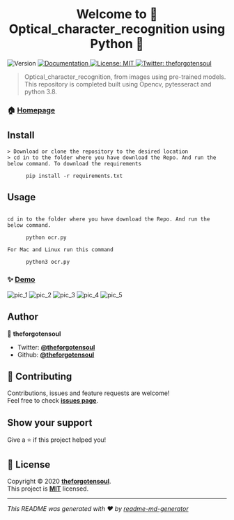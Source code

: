 <h1 align="center">Welcome to 📜 Optical_character_recognition using Python 👋</h1>
<p>
  <img alt="Version" src="https://img.shields.io/badge/version-v0.1-blue.svg?cacheSeconds=2592000" />
  <a href="https://github.com/TheForgotensoul/Alien-Invasion" target="_blank">
    <img alt="Documentation" src="https://img.shields.io/badge/documentation-yes-brightgreen.svg" />
  </a>
  <a href="https://github.com/TheForgotensoul/Optical_character_recognistion/blob/main/LICENSE" target="_blank">
    <img alt="License: MIT" src="https://img.shields.io/badge/License-MIT-yellow.svg" />
  </a>
  <a href="https://twitter.com/theforgotensoul" target="_blank">
    <img alt="Twitter: theforgotensoul" src="https://img.shields.io/twitter/follow/theforgotensoul.svg?style=social" />
  </a>
</p>

> Optical_character_recognition, from images using pre-trained models. This repository is completed built using Opencv, pytesseract and python 3.8.

### 🏠 [Homepage](https://github.com/TheForgotensoul/Optical_character_recognistion)


## Install

```
> Download or clone the repository to the desired location
> cd in to the folder where you have download the Repo. And run the below command. To download the requirements
      
      pip install -r requirements.txt

```

## Usage

```

cd in to the folder where you have download the Repo. And run the below command.

      python ocr.py

For Mac and Linux run this command

      python3 ocr.py

```

### ✨ [Demo](https://github.com/TheForgotensoul/Object_detection_python)

![pic_1](https://raw.githubusercontent.com/TheForgotensoul/Optical_character_recognition/main/doc_img/1.png)
![pic_2](https://raw.githubusercontent.com/TheForgotensoul/Optical_character_recognition/main/doc_img/2.png)
![pic_3](https://raw.githubusercontent.com/TheForgotensoul/Optical_character_recognition/main/doc_img/3.png)
![pic_4](https://raw.githubusercontent.com/TheForgotensoul/Optical_character_recognition/main/doc_img/4.png)
![pic_5](https://raw.githubusercontent.com/TheForgotensoul/Optical_character_recognition/main/doc_img/5.png)


## Author

👤 **theforgotensoul**

- Twitter: **[@theforgotensoul](https://twitter.com/theforgotensoul)**
- Github: **[@theforgotensoul](https://github.com/theforgotensoul)**

## 🤝 Contributing

Contributions, issues and feature requests are welcome!<br />Feel free to check **[issues page](https://github.com/TheForgotensoul/Optical_character_recognistion/issues)**.

## Show your support

Give a ⭐️ if this project helped you!

## 📝 License

Copyright © 2020 **[theforgotensoul](https://github.com/theforgotensoul)**.<br />
This project is **[MIT](https://github.com/TheForgotensoul/Optical_character_recognistion/blob/main/LICENSE)** licensed.

---

_This README was generated with ❤️ by [readme-md-generator](https://github.com/kefranabg/readme-md-generator)_


